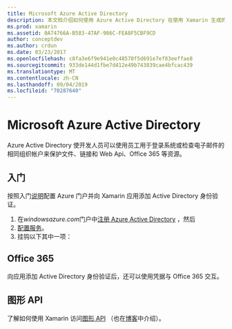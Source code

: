```yaml
---
title: Microsoft Azure Active Directory
description: 本文档介绍如何使用 Azure Active Directory 在使用 Xamarin 生成的移动应用程序中对用户进行身份验证。
ms.prod: xamarin
ms.assetid: 0A74766A-B583-47AF-986C-FEA8F5CBF9CD
author: conceptdev
ms.author: crdun
ms.date: 03/23/2017
ms.openlocfilehash: c8fa3e6f9e941e0c48570f5d691e7ef83eeffae8
ms.sourcegitcommit: 933de144d1fbe7d412e49b743839cae4bfcac439
ms.translationtype: MT
ms.contentlocale: zh-CN
ms.lasthandoff: 09/04/2019
ms.locfileid: "70287640"
---
```

# <a name="microsoft-azure-active-directory"></a>Microsoft Azure Active Directory


Azure Active Directory 使开发人员可以使用员工用于登录系统或检查电子邮件的相同组织帐户来保护文件、链接和 Web Api、Office 365 等资源。

## <a name="getting-started"></a>入门

按照入门[说明](~/cross-platform/data-cloud/active-directory/get-started/index.md)配置 Azure 门户并向 Xamarin 应用添加 Active Directory 身份验证。

1. 在*windowsazure.com*门户中[注册 Azure Active Directory](~/cross-platform/data-cloud/active-directory/get-started/register.md) ，然后
2. [配置服务](~/cross-platform/data-cloud/active-directory/get-started/configure.md)。
3. 挂钩以下其中一项：

## <a name="office-365"></a>Office 365

向应用添加 Active Directory 身份验证后，还可以使用凭据与 Office 365 交互。

## <a name="graph-api"></a>图形 API

了解如何使用 Xamarin 访问[图形 API](~/cross-platform/data-cloud/active-directory/graph.md) （也在[博客](https://blog.xamarin.com/authenticate-xamarin-mobile-apps-using-azure-active-directory/)中介绍）。


